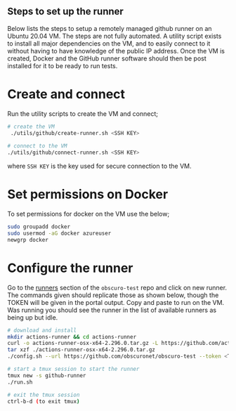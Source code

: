 ## Steps to set up the runner
Below lists the steps to setup a remotely managed github runner on an Ubuntu 20.04 VM. The steps are not fully automated. 
A utility script exists to install all major dependencies on the VM, and to easily connect to it without having to have 
knowledge of the public IP address. Once the VM is created, Docker and the GitHub runner software should then be post 
installed for it to be ready to run tests. 

# Create and connect
Run the utility scripts to create the VM and connect;

```bash
# create the VM
 ./utils/github/create-runner.sh <SSH KEY>
 
# connect to the VM
./utils/github/connect-runner.sh <SSH KEY>
```

where `SSH KEY` is the key used for secure connection to the VM.  

# Set permissions on Docker
To set permissions for docker on the VM use the below;

```bash
sudo groupadd docker
sudo usermod -aG docker azureuser
newgrp docker
```

# Configure the runner
Go to the [runners](https://github.com/obscuronet/obscuro-test/settings/actions/runners) section of the `obscuro-test`
repo and click on new runner. The commands given should replicate those as shown below, though the TOKEN will be given 
in the portal output. Copy and paste to run on the VM. Was running you should see the runner in the list of available 
runners as being up but idle. 

```bash
# download and install
mkdir actions-runner && cd actions-runner
curl -o actions-runner-osx-x64-2.296.0.tar.gz -L https://github.com/actions/runner/releases/download/v2.296.0/actions-runner-osx-x64-2.296.0.tar.gz
tar xzf ./actions-runner-osx-x64-2.296.0.tar.gz
./config.sh --url https://github.com/obscuronet/obscuro-test --token <TOKEN>

# start a tmux session to start the runner
tmux new -s github-runner
./run.sh

# exit the tmux session 
ctrl-b-d (to exit tmux)
```